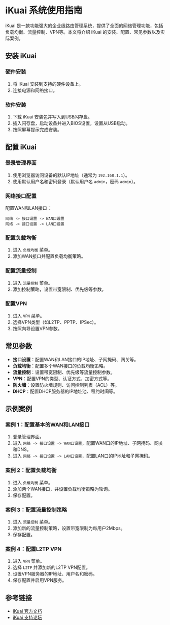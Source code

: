 # iKuai 系统使用指南

iKuai 是一款功能强大的企业级路由管理系统，提供了全面的网络管理功能，包括负载均衡、流量控制、VPN等。本文将介绍 iKuai 的安装、配置、常见参数以及实际案例。

## 安装 iKuai

### 硬件安装
1. 将 iKuai 安装到支持的硬件设备上。
2. 连接电源和网络接口。

### 软件安装
1. 下载 iKuai 安装包并写入到USB闪存盘。
2. 插入闪存盘，启动设备并进入BIOS设置，设置从USB启动。
3. 按照屏幕提示完成安装。

## 配置 iKuai

### 登录管理界面
1. 使用浏览器访问设备的默认IP地址（通常为 `192.168.1.1`）。
2. 使用默认用户名和密码登录（默认用户名 `admin`，密码 `admin`）。

### 网络接口配置
配置WAN和LAN接口：

```plaintext
网络 -> 接口设置 -> WAN口设置
网络 -> 接口设置 -> LAN口设置
```

### 配置负载均衡
1. 进入 `负载均衡` 菜单。
2. 添加WAN接口并配置负载均衡策略。

### 配置流量控制
1. 进入 `流量控制` 菜单。
2. 添加控制策略，设置带宽限制、优先级等参数。

### 配置VPN
1. 进入 `VPN` 菜单。
2. 选择VPN类型（如L2TP、PPTP、IPSec）。
3. 按照向导设置VPN参数。

## 常见参数

- **接口设置**：配置WAN和LAN接口的IP地址、子网掩码、网关等。
- **负载均衡**：配置多个WAN接口的负载均衡策略。
- **流量控制**：设置带宽限制、优先级等流量控制参数。
- **VPN**：配置VPN的类型、认证方式、加密方式等。
- **防火墙**：设置防火墙规则、访问控制列表（ACL）等。
- **DHCP**：配置DHCP服务器的IP地址池、租约时间等。

## 示例案例

### 案例 1：配置基本的WAN和LAN接口

1. 登录管理界面。
2. 进入 `网络 -> 接口设置 -> WAN口设置`，配置WAN口的IP地址、子网掩码、网关和DNS。
3. 进入 `网络 -> 接口设置 -> LAN口设置`，配置LAN口的IP地址和子网掩码。

### 案例 2：配置负载均衡

1. 进入 `负载均衡` 菜单。
2. 添加两个WAN接口，并设置负载均衡策略为轮询。
3. 保存配置。

### 案例 3：配置流量控制策略

1. 进入 `流量控制` 菜单。
2. 添加新的流量控制策略，设置带宽限制为每用户2Mbps。
3. 保存配置。

### 案例 4：配置L2TP VPN

1. 进入 `VPN` 菜单。
2. 选择 `L2TP` 并添加新的L2TP VPN配置。
3. 设置VPN服务器的IP地址、用户名和密码。
4. 保存配置并启用VPN服务。

## 参考链接

- [iKuai 官方文档](https://www.ikuai8.com/document)
- [iKuai 支持论坛](https://forum.ikuai8.com)
